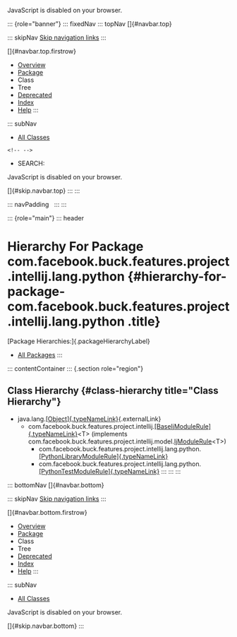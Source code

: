 <div>

JavaScript is disabled on your browser.

</div>

::: {role="banner"}
::: fixedNav
::: topNav
[]{#navbar.top}

::: skipNav
[Skip navigation links](#skip.navbar.top "Skip navigation links")
:::

[]{#navbar.top.firstrow}

-   [Overview](../../../../../../../../index.html)
-   [Package](package-summary.html)
-   Class
-   Tree
-   [Deprecated](../../../../../../../../deprecated-list.html)
-   [Index](../../../../../../../../index-all.html)
-   [Help](../../../../../../../../help-doc.html)
:::

::: subNav
-   [All Classes](../../../../../../../../allclasses.html)

```{=html}
<!-- -->
```
-   SEARCH:

<div>

<div>

JavaScript is disabled on your browser.

</div>

</div>

[]{#skip.navbar.top}
:::
:::

::: navPadding
 
:::
:::

::: {role="main"}
::: header
# Hierarchy For Package com.facebook.buck.features.project.intellij.lang.python {#hierarchy-for-package-com.facebook.buck.features.project.intellij.lang.python .title}

[Package Hierarchies:]{.packageHierarchyLabel}

-   [All Packages](../../../../../../../../overview-tree.html)
:::

::: contentContainer
::: {.section role="region"}
## Class Hierarchy {#class-hierarchy title="Class Hierarchy"}

-   java.lang.[[Object]{.typeNameLink}](http://docs.oracle.com/javase/7/docs/api/java/lang/Object.html?is-external=true "class or interface in java.lang"){.externalLink}
    -   com.facebook.buck.features.project.intellij.[[BaseIjModuleRule]{.typeNameLink}](../../BaseIjModuleRule.html "class in com.facebook.buck.features.project.intellij")\<T\>
        (implements
        com.facebook.buck.features.project.intellij.model.[IjModuleRule](../../model/IjModuleRule.html "interface in com.facebook.buck.features.project.intellij.model")\<T\>)
        -   com.facebook.buck.features.project.intellij.lang.python.[[PythonLibraryModuleRule]{.typeNameLink}](PythonLibraryModuleRule.html "class in com.facebook.buck.features.project.intellij.lang.python")
        -   com.facebook.buck.features.project.intellij.lang.python.[[PythonTestModuleRule]{.typeNameLink}](PythonTestModuleRule.html "class in com.facebook.buck.features.project.intellij.lang.python")
:::
:::
:::

::: bottomNav
[]{#navbar.bottom}

::: skipNav
[Skip navigation links](#skip.navbar.bottom "Skip navigation links")
:::

[]{#navbar.bottom.firstrow}

-   [Overview](../../../../../../../../index.html)
-   [Package](package-summary.html)
-   Class
-   Tree
-   [Deprecated](../../../../../../../../deprecated-list.html)
-   [Index](../../../../../../../../index-all.html)
-   [Help](../../../../../../../../help-doc.html)
:::

::: subNav
-   [All Classes](../../../../../../../../allclasses.html)

<div>

<div>

JavaScript is disabled on your browser.

</div>

</div>

[]{#skip.navbar.bottom}
:::
